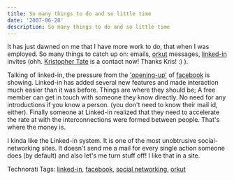 ```yaml
---
title: So many things to do and so little time
date: '2007-06-28'
description: So many things to do and so little time
---
```


It has just dawned on me that I have more work to do, that when I was employed. So many things to catch up on: emails, [orkut][0] messages, [linked-in][1] invites (ohh. [Kristopher Tate][2] is a contact now! Thanks Kris! :) ). 

Talking of linked-in, the pressure from the ['opening-up'][3] of [facebook][4] is showing. Linked-in has added several new features and made interaction much easier than it was before. Things are where they should be; A free member can get in touch with someone they know directly. No need for any introductions if you know a person. (you don't need to know their mail id, either). Finally someone at Linked-in realized that they need to accelerate the rate at with the interconnections were formed between people. That's where the money is.

I kinda like the Linked-in system. It is one of the most unobtrusive social-networking sites. It doesn't send me a mail for every single action someone does (by default) and also let's me turn stuff off! I like that in a site.

Technorati Tags: [linked-in][5], [facebook][6], [social networking][7], [orkut][8]


[0]: http://orkut.com
[1]: http://www.linkedin.com/profile?viewProfile=&key=7072994
[2]: http://www.linkedin.com/profile?viewProfile=&key=5109233
[3]: http://mashable.com/2006/08/15/facebook-developers-launches-facebook-opening-up/
[4]: http://www.facebook.com/
[5]: http://technorati.com/tags/linked-in
[6]: http://technorati.com/tags/facebook
[7]: http://technorati.com/tags/social%20networking
[8]: http://technorati.com/tags/orkut
